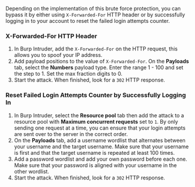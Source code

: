 Depending on the implementation of this brute force protection, you can bypass it by either using `X-Forwarded-For` HTTP header or by successfully logging in to your account to reset the failed login attempts counter.

### X-Forwarded-For HTTP Header
1. In Burp Intruder, add the `X-Forwarded-For` on the HTTP request, this allows you to spoof your IP address.
2. Add payload positions to the value of `X-Forwarded-For`. On the **Payloads** tab, select the **Numbers** payload type. Enter the range 1 - 100 and set the step to 1. Set the max fraction digits to 0.
3. Start the attack. When finished, look for a `302` HTTP response.
### Reset Failed Login Attempts Counter by Successfully Logging In
1. In Burp Intruder, select the **Resource pool** tab then add the attack to a resource pool with **Maximum concurrent requests** set to `1`. By only sending one request at a time, you can ensure that your login attempts are sent over to the server in the correct order.
2. On the **Payloads** tab, add a username wordlist that alternates between your username and the target username. Make sure that your username is first and that the target username is repeated at least 100 times.
3. Add a password wordlist and add your own password before each one. Make sure that your password is aligned with your username in the other wordlist.
4. Start the attack. When finished, look for a `302` HTTP response.